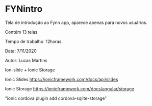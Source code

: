 # FYNintro
Tela de introdução ao Fynn app, aparece apenas para novos usuários.


Contém 13 telas

Tempo de trabalho: 12horas.

Data: 7/11/2020

Autor: Lucas Martins

Ion-slide + Ionic Storage




Ionic Slides
https://ionicframework.com/docs/api/slides

Ionic Storage
https://ionicframework.com/docs/angular/storage

"ionic cordova plugin add cordova-sqlite-storage"
